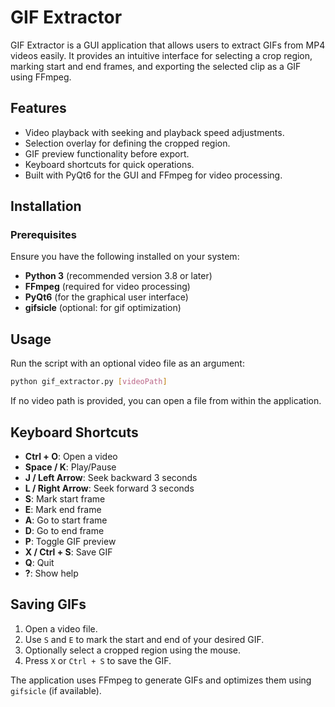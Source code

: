 # GIF Extractor

GIF Extractor is a GUI application that allows users to extract GIFs from MP4 videos easily. It provides an intuitive interface for selecting a crop region, marking start and end frames, and exporting the selected clip as a GIF using FFmpeg.

## Features

- Video playback with seeking and playback speed adjustments.
- Selection overlay for defining the cropped region.
- GIF preview functionality before export.
- Keyboard shortcuts for quick operations.
- Built with PyQt6 for the GUI and FFmpeg for video processing.

## Installation

### Prerequisites

Ensure you have the following installed on your system:

- **Python 3** (recommended version 3.8 or later)
- **FFmpeg** (required for video processing)
- **PyQt6** (for the graphical user interface)
- **gifsicle** (optional: for gif optimization)

## Usage

Run the script with an optional video file as an argument:

```sh
python gif_extractor.py [videoPath]
```

If no video path is provided, you can open a file from within the application.

## Keyboard Shortcuts

- **Ctrl + O**: Open a video
- **Space / K**: Play/Pause
- **J / Left Arrow**: Seek backward 3 seconds
- **L / Right Arrow**: Seek forward 3 seconds
- **S**: Mark start frame
- **E**: Mark end frame
- **A**: Go to start frame
- **D**: Go to end frame
- **P**: Toggle GIF preview
- **X / Ctrl + S**: Save GIF
- **Q**: Quit
- **?**: Show help

## Saving GIFs

1. Open a video file.
2. Use `S` and `E` to mark the start and end of your desired GIF.
3. Optionally select a cropped region using the mouse.
4. Press `X` or `Ctrl + S` to save the GIF.

The application uses FFmpeg to generate GIFs and optimizes them using `gifsicle` (if available).
